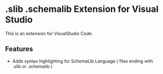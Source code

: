 # .slib .schemalib Extension for Visual Studio

This is an extension for VisualStudio Code.

## Features

- Adds syntax highlighting for SchemaLib Language ( files ending with .slib or .schemalib )


